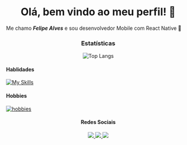 <h1 align="center">Olá, bem vindo ao meu perfil! 👋</h1>
<p> Me chamo <b><i>Felipe Alves</i></b> e sou desenvolvedor Mobile com React Native 📱</p>

<div align="center">
    <h3> Estatísticas </h3>
    <img src="https://github-readme-stats.vercel.app/api/top-langs/?username=felipealvx&layout=compact&show_icons=true&theme=transparent" alt="Top Langs"></img>
</div> 


<h4> Hablidades </h4>

[![My Skills](https://skillicons.dev/icons?i=react,typescript,tailwindcss,html,css,javascript,figma,git)](https://skillicons.dev)

<h4> Hobbies </h4>

[![hobbies](https://skillicons.dev/icons?i=linux)](https://skillicons.dev)

<h4 align="center"> Redes Sociais </h4>

<p align="center">
<a href="https://www.linkedin.com/in/felipealvx" target="_blank" rel="noreferrer">
    <img src="https://img.shields.io/badge/LinkedIn-0077B5?style=for-the-badge&logo=linkedin&logoColor=white">    
</a>
<a href="https://www.instagram.com/felipe.alvx" target="_blank" rel="noreferrer">
    <img src="https://img.shields.io/badge/Instagram-E4405F?style=for-the-badge&logo=instagram&logoColor=white">    
</a>
<a href="https://www.behance.net/felipealvx" target="_blank" rel="noreferrer">
    <img src="https://img.shields.io/badge/Behance-0054F7?style=for-the-badge&logo=behance&logoColor=white">    
</a>
</p>
